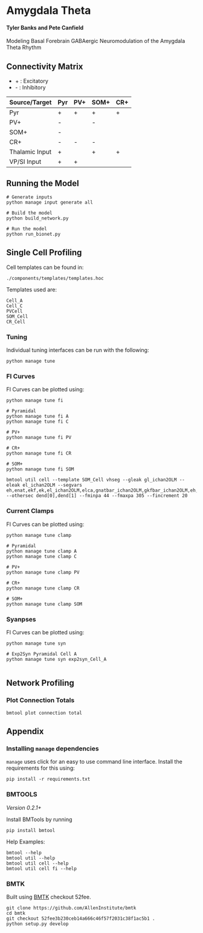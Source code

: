 # Amygdala Theta
#### Tyler Banks and Pete Canfield
Modeling Basal Forebrain GABAergic Neuromodulation of the Amygdala Theta Rhythm

## Connectivity Matrix
* \+ : Excitatory
* \- : Inhibitory

| Source/Target  | Pyr | PV+ | SOM+ | CR+ |
|----------------|-----|-----|------|-----|
| Pyr            | +   | +   | +    | +   |
| PV+            | -   |     | -    |     |
| SOM+           | -   |     |      |     |
| CR+            | -   | -   | -    |     |
| Thalamic Input | +   |     | +    | +   |
| VP/SI Input    | +   | +   |      |     |

## Running the Model

```
# Generate inputs
python manage input generate all

# Build the model
python build_network.py

# Run the model
python run_bionet.py
```

## Single Cell Profiling

Cell templates can be found in:
```
./components/templates/templates.hoc
```
Templates used are:
```
Cell_A
Cell_C
PVCell
SOM_Cell
CR_Cell
```

### Tuning

Individual tuning interfaces can be run with the following:
```
python manage tune
```


### FI Curves

FI Curves can be plotted using:

```
python manage tune fi

# Pyramidal 
python manage tune fi A
python manage tune fi C

# PV+
python manage tune fi PV

# CR+
python manage tune fi CR

# SOM+
python manage tune fi SOM

bmtool util cell --template SOM_Cell vhseg --gleak gl_ichan2OLM --eleak el_ichan2OLM --segvars eh,enat,ekf,ek,el_ichan2OLM,elca,gnatbar_ichan2OLM,gkfbar_ichan2OLM,eh,gkhbar_ihOLM,gkAbar_AOLM,catau_ccanlOLM,gsAHbar_sAHPOLM,glcabar_lcaOLM,gcatbar_catOLM,gbar_napOLM --othersec dend[0],dend[1] --fminpa 44 --fmaxpa 305 --fincrement 20

```

### Current Clamps

FI Curves can be plotted using:

```
python manage tune clamp

# Pyramidal 
python manage tune clamp A
python manage tune clamp C

# PV+
python manage tune clamp PV

# CR+
python manage tune clamp CR

# SOM+
python manage tune clamp SOM
```

### Syanpses

FI Curves can be plotted using:

```
python manage tune syn

# Exp2Syn Pyramidal Cell A
python manage tune syn exp2syn_Cell_A


```

## Network Profiling

### Plot Connection Totals
```
bmtool plot connection total
```

## Appendix

### Installing `manage` dependencies
`manage` uses click for an easy to use command line interface. Install the requirements for this using:
```
pip install -r requirements.txt
```

### BMTOOLS

*Version 0.2.1+*

Install BMTools by running

```
pip install bmtool
```

Help Examples:
```
bmtool --help
bmtool util --help
bmtool util cell --help
bmtool util cell fi --help
```

### BMTK

Built using [BMTK](https://github.com/AllenInstitute/bmtk) checkout 52fee.

```
git clone https://github.com/AllenInstitute/bmtk
cd bmtk
git checkout 52fee3b230ceb14a666c46f57f2031c38f1ac5b1 .
python setup.py develop
````
